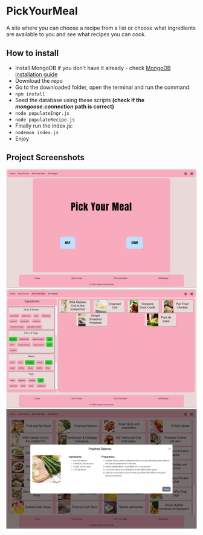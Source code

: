 # PickYourMeal
A site where you can choose a recipe from a list or choose what ingredients are available to you and see what recipes you can cook.


## How to install
* Install MongoDB if you don't have it already - check [MongoDB installation guide](https://www.mongodb.com/docs/manual/installation/)
* Download the repo
* Go to the downloaded folder, open the terminal and run the command:
* ``` npm install ```
* Seed the database using these scripts **(check if the *mongoose.connection* path is correct)**
* ``` node populateIngr.js ```
* ``` node populateRecipe.js ```
* Finally run the index.js:
* ``` nodemon index.js ```
* Enjoy

## Project Screenshots
![Project screenshot 1](/public/images/pickyourmeal-home.JPG)
![Project screenshot 2](/public/images/pickyourmeal-choosing.JPG)
![Project screenshot 3](/public/images/pickyourmeal-recipe.JPG)

